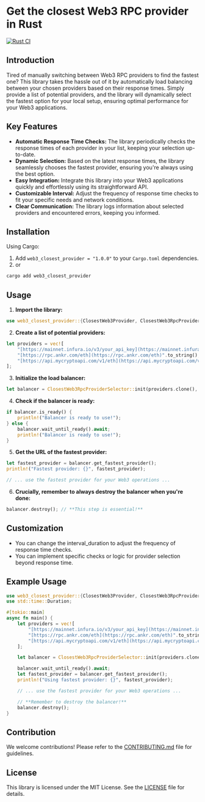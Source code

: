 # Get the closest Web3 RPC provider in Rust
[![Rust CI](https://github.com/samuelsramko/rust-web3-closest-provider/actions/workflows/rust_ci.yml/badge.svg)](https://github.com/samuelsramko/rust-web3-closest-provider/actions/workflows/rust_ci.yml)
## Introduction

Tired of manually switching between Web3 RPC providers to find the fastest one? This library takes the hassle out of it by automatically load balancing between your chosen providers based on their response times. Simply provide a list of potential providers, and the library will dynamically select the fastest option for your local setup, ensuring optimal performance for your Web3 applications.

## Key Features

* **Automatic Response Time Checks:** The library periodically checks the response times of each provider in your list, keeping your selection up-to-date.
* **Dynamic Selection:** Based on the latest response times, the library seamlessly chooses the fastest provider, ensuring you're always using the best option.
* **Easy Integration:** Integrate this library into your Web3 applications quickly and effortlessly using its straightforward API.
* **Customizable Interval:** Adjust the frequency of response time checks to fit your specific needs and network conditions.
* **Clear Communication:** The library logs information about selected providers and encountered errors, keeping you informed.

## Installation

Using Cargo:

1. Add `web3_closest_provider = "1.0.0"` to your `Cargo.toml` dependencies.
2. or 
```bash 
cargo add web3_closest_provider
```

## Usage

1. **Import the library:**

```rust
use web3_closest_provider::{ClosestWeb3Provider, ClosestWeb3RpcProviderSelector};
```

2. **Create a list of potential providers:**
```rust
let providers = vec![
    "[https://mainnet.infura.io/v3/your_api_key](https://mainnet.infura.io/v3/your_api_key)".to_string(),
    "[https://rpc.ankr.com/eth](https://rpc.ankr.com/eth)".to_string(),
    "[https://api.mycryptoapi.com/v1/eth](https://api.mycryptoapi.com/v1/eth)".to_string(),
];
```

3. **Initialize the load balancer:**
```rust
let balancer = ClosestWeb3RpcProviderSelector::init(providers.clone(), std::time::Duration::from_secs(10));
```

4. **Check if the balancer is ready:**
```rust
if balancer.is_ready() {
    println!("Balancer is ready to use!");
} else {
    balancer.wait_until_ready().await;
    println!("Balancer is ready to use!");
}
```

5. **Get the URL of the fastest provider:**
```rust
let fastest_provider = balancer.get_fastest_provider();
println!("Fastest provider: {}", fastest_provider);

// ... use the fastest provider for your Web3 operations ...
```

6. **Crucially, remember to always destroy the balancer when you're done:**
```rust
balancer.destroy(); // **This step is essential!**
```

## Customization
* You can change the interval_duration to adjust the frequency of response time checks.
* You can implement specific checks or logic for provider selection beyond response time.

## Example Usage
```rust
use web3_closest_provider::{ClosestWeb3Provider, ClosestWeb3RpcProviderSelector};
use std::time::Duration;

#[tokio::main]
async fn main() {
    let providers = vec![
        "[https://mainnet.infura.io/v3/your_api_key](https://mainnet.infura.io/v3/your_api_key)".to_string(),
        "[https://rpc.ankr.com/eth](https://rpc.ankr.com/eth)".to_string(),
        "[https://api.mycryptoapi.com/v1/eth](https://api.mycryptoapi.com/v1/eth)".to_string(),
    ];

    let balancer = ClosestWeb3RpcProviderSelector::init(providers.clone(), Duration::from_secs(10));

    balancer.wait_until_ready().await;
    let fastest_provider = balancer.get_fastest_provider();
    println!("Using fastest provider: {}", fastest_provider);

    // ... use the fastest provider for your Web3 operations ...

    // **Remember to destroy the balancer!**
    balancer.destroy();
}
```

## Contribution
We welcome contributions! Please refer to the [CONTRIBUTING.md](./CONTRIBUTING.md) file for guidelines.

## License
This library is licensed under the MIT License. See the [LICENSE](./LICENSE) file for details.